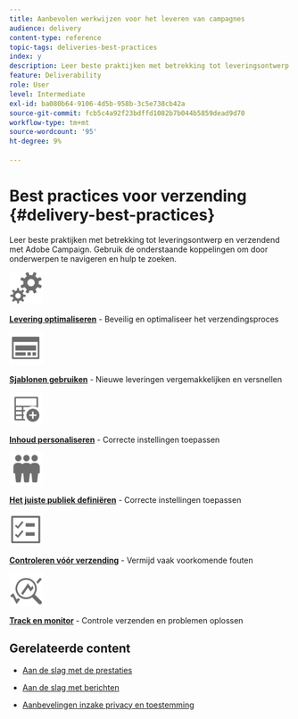 ```yaml
---
title: Aanbevolen werkwijzen voor het leveren van campagnes
audience: delivery
content-type: reference
topic-tags: deliveries-best-practices
index: y
description: Leer beste praktijken met betrekking tot leveringsontwerp en verzendend met Adobe Campaign.
feature: Deliverability
role: User
level: Intermediate
exl-id: ba080b64-9106-4d5b-958b-3c5e738cb42a
source-git-commit: fcb5c4a92f23bdffd1082b7b044b5859dead9d70
workflow-type: tm+mt
source-wordcount: '95'
ht-degree: 9%

---
```


# Best practices voor verzending {#delivery-best-practices}

Leer beste praktijken met betrekking tot leveringsontwerp en verzendend met Adobe Campaign. Gebruik de onderstaande koppelingen om door onderwerpen te navigeren en hulp te zoeken.

<img src="assets/do-not-localize/optimize.svg"  width="60px">

**[Levering optimaliseren](optimize-delivery.md)** - Beveilig en optimaliseer het verzendingsproces

<img src="assets/do-not-localize/design.svg"  width="60px">

**[Sjablonen gebruiken](use-templates.md)** - Nieuwe leveringen vergemakkelijken en versnellen

<img src="assets/do-not-localize/custom.svg"  width="60px">

**[Inhoud personaliseren](design-and-personalize.md)** - Correcte instellingen toepassen

<img src="assets/do-not-localize/profiles.svg"  width="60px">

**[Het juiste publiek definiëren](define-the-right-audience.md)** - Correcte instellingen toepassen

<img src="assets/do-not-localize/start.svg"  width="60px">

**[Controleren vóór verzending](check-before-sending.md)** - Vermijd vaak voorkomende fouten

<img src="assets/do-not-localize/troubleshoot.svg"  width="60px">

**[Track en monitor](track-and-monitor.md)** - Controle verzenden en problemen oplossen

## Gerelateerde content

* [Aan de slag met de prestaties](../../sending/using/about-deliverability.md)

* [Aan de slag met berichten](../../channels/using/get-started-communication-channels.md)

* [Aanbevelingen inzake privacy en toestemming](../../start/using/privacy.md)
